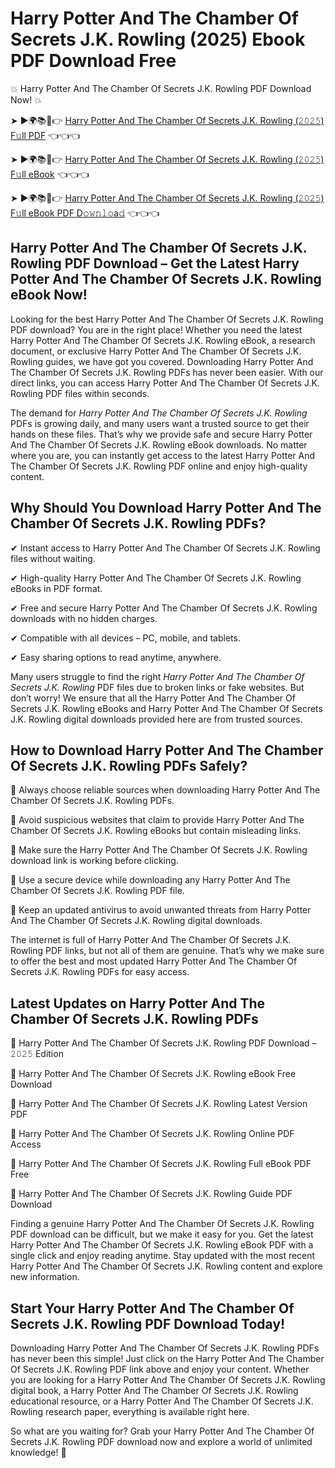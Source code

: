 # Harry Potter And The Chamber Of Secrets J.K. Rowling (2025) Ebook PDF Download Free

💥 Harry Potter And The Chamber Of Secrets J.K. Rowling PDF Download Now! 💥

➤ ►🌍📚📱👉 [Harry Potter And The Chamber Of Secrets J.K. Rowling (𝟸𝟶𝟸𝟻) F𝚞ll PDF](https://getpdf.xyz/harry-potter-and-the-chamber-of-secrets-j.k.-rowling) 👈👈👈


➤ ►🌍📚📱👉 [Harry Potter And The Chamber Of Secrets J.K. Rowling (𝟸𝟶𝟸𝟻) F𝚞ll eBook](https://getpdf.xyz/harry-potter-and-the-chamber-of-secrets-j.k.-rowling) 👈👈👈


➤ ►🌍📚📱👉 [Harry Potter And The Chamber Of Secrets J.K. Rowling (𝟸𝟶𝟸𝟻) F𝚞ll eBook PDF D𝚘𝚠𝚗𝚕𝚘a𝚍](https://getpdf.xyz/harry-potter-and-the-chamber-of-secrets-j.k.-rowling) 👈👈👈


## Harry Potter And The Chamber Of Secrets J.K. Rowling PDF Download – Get the Latest Harry Potter And The Chamber Of Secrets J.K. Rowling eBook Now!

Looking for the best Harry Potter And The Chamber Of Secrets J.K. Rowling PDF download? You are in the right place! Whether you need the latest Harry Potter And The Chamber Of Secrets J.K. Rowling eBook, a research document, or exclusive Harry Potter And The Chamber Of Secrets J.K. Rowling guides, we have got you covered. Downloading Harry Potter And The Chamber Of Secrets J.K. Rowling PDFs has never been easier. With our direct links, you can access Harry Potter And The Chamber Of Secrets J.K. Rowling PDF files within seconds.

The demand for *Harry Potter And The Chamber Of Secrets J.K. Rowling* PDFs is growing daily, and many users want a trusted source to get their hands on these files. That’s why we provide safe and secure Harry Potter And The Chamber Of Secrets J.K. Rowling eBook downloads. No matter where you are, you can instantly get access to the latest Harry Potter And The Chamber Of Secrets J.K. Rowling PDF online and enjoy high-quality content.

## Why Should You Download Harry Potter And The Chamber Of Secrets J.K. Rowling PDFs?

✔ Instant access to Harry Potter And The Chamber Of Secrets J.K. Rowling files without waiting.

✔ High-quality Harry Potter And The Chamber Of Secrets J.K. Rowling eBooks in PDF format.

✔ Free and secure Harry Potter And The Chamber Of Secrets J.K. Rowling downloads with no hidden charges.

✔ Compatible with all devices – PC, mobile, and tablets.

✔ Easy sharing options to read anytime, anywhere.

Many users struggle to find the right *Harry Potter And The Chamber Of Secrets J.K. Rowling* PDF files due to broken links or fake websites. But don’t worry! We ensure that all the Harry Potter And The Chamber Of Secrets J.K. Rowling eBooks and Harry Potter And The Chamber Of Secrets J.K. Rowling digital downloads provided here are from trusted sources.

## How to Download Harry Potter And The Chamber Of Secrets J.K. Rowling PDFs Safely?

📌 Always choose reliable sources when downloading Harry Potter And The Chamber Of Secrets J.K. Rowling PDFs.

📌 Avoid suspicious websites that claim to provide Harry Potter And The Chamber Of Secrets J.K. Rowling eBooks but contain misleading links.

📌 Make sure the Harry Potter And The Chamber Of Secrets J.K. Rowling download link is working before clicking.

📌 Use a secure device while downloading any Harry Potter And The Chamber Of Secrets J.K. Rowling PDF file.

📌 Keep an updated antivirus to avoid unwanted threats from Harry Potter And The Chamber Of Secrets J.K. Rowling digital downloads.

The internet is full of Harry Potter And The Chamber Of Secrets J.K. Rowling PDF links, but not all of them are genuine. That’s why we make sure to offer the best and most updated Harry Potter And The Chamber Of Secrets J.K. Rowling PDFs for easy access.

## Latest Updates on Harry Potter And The Chamber Of Secrets J.K. Rowling PDFs

🔹 Harry Potter And The Chamber Of Secrets J.K. Rowling PDF Download – 𝟸𝟶𝟸𝟻 Edition

🔹 Harry Potter And The Chamber Of Secrets J.K. Rowling eBook Free Download

🔹 Harry Potter And The Chamber Of Secrets J.K. Rowling Latest Version PDF

🔹 Harry Potter And The Chamber Of Secrets J.K. Rowling Online PDF Access

🔹 Harry Potter And The Chamber Of Secrets J.K. Rowling Full eBook PDF Free

🔹 Harry Potter And The Chamber Of Secrets J.K. Rowling Guide PDF Download

Finding a genuine Harry Potter And The Chamber Of Secrets J.K. Rowling PDF download can be difficult, but we make it easy for you. Get the latest Harry Potter And The Chamber Of Secrets J.K. Rowling eBook PDF with a single click and enjoy reading anytime. Stay updated with the most recent Harry Potter And The Chamber Of Secrets J.K. Rowling content and explore new information.

## Start Your Harry Potter And The Chamber Of Secrets J.K. Rowling PDF Download Today!

Downloading Harry Potter And The Chamber Of Secrets J.K. Rowling PDFs has never been this simple! Just click on the Harry Potter And The Chamber Of Secrets J.K. Rowling PDF link above and enjoy your content. Whether you are looking for a Harry Potter And The Chamber Of Secrets J.K. Rowling digital book, a Harry Potter And The Chamber Of Secrets J.K. Rowling educational resource, or a Harry Potter And The Chamber Of Secrets J.K. Rowling research paper, everything is available right here.

So what are you waiting for? Grab your Harry Potter And The Chamber Of Secrets J.K. Rowling PDF download now and explore a world of unlimited knowledge! 🚀